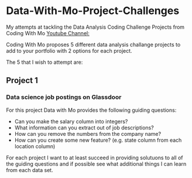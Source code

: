 # Data-With-Mo-Project-Challenges
My attempts at tackling the Data Analysis Coding Challenge Projects from Coding With Mo [Youtube Channel: ](https://www.youtube.com/watch?v=wObV_hwu2QM)

Coding With Mo proposes 5 different data analysis challange projects to add to your portfolio with 2 options for each project.

The 5 that I wish to attempt are:

## Project 1 
### Data science job postings on Glassdoor

For this project Data with Mo provides the following guiding questions:

- Can you make the salary column into integers?
- What information can you extract out of job descriptions?
- How can you remove the numbers from the company name?
- How can you create some new feature? (e.g. state column from each location column)


For each project I want to at least succeed in providing solutuons to all of the guiding questions and if possible see what additional things I can learn from each data set.
